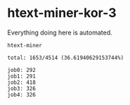# htext-miner-kor-3

Everything doing here is automated.

```
htext-miner

total: 1653/4514 (36.61940629153744%)

job0: 292
job1: 291
job2: 418
job3: 326
job4: 326
```